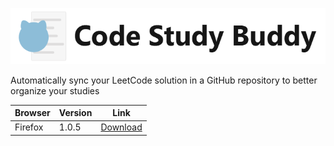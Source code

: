 ![logo](https://github.com/jppianta/code-study-buddy/blob/main/logo128.png)

Automatically sync your LeetCode solution in a GitHub repository to better organize your studies

| Browser | Version | Link |
| ------- | ------- | ---- |
| Firefox | 1.0.5   | [Download](https://addons.mozilla.org/en-US/firefox/addon/code-study-buddy/) |
